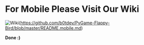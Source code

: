 # For Mobile Please Visit Our Wiki

![Wiki](https://img.shields.io/badge/Wiki-Visit%20Us-brightgreen.svg)(https://github.com/b0tdev/PyGame-Flappy-Bird/blob/master/README.mobile.md)

**Done :)**
